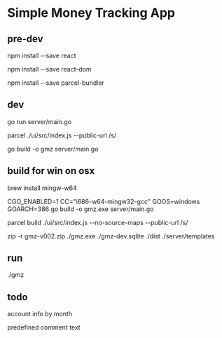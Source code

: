 # Simple Money Tracking App


## pre-dev

npm install --save react

npm install --save react-dom

npm install --save parcel-bundler


## dev

go run server/main.go

parcel ./ui/src/index.js --public-url /s/

go build -o gmz server/main.go



## build for win on osx

brew install mingw-w64

CGO_ENABLED=1 CC="i686-w64-mingw32-gcc" GOOS=windows GOARCH=386 go build -o gmz.exe server/main.go

parcel build ./ui/src/index.js --no-source-maps --public-url /s/

zip -r gmz-v002.zip ./gmz.exe ./gmz-dev.sqlite ./dist ./server/templates

## run 

./gmz

## todo

account info by month

predefined comment text
